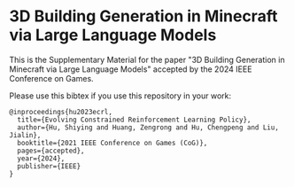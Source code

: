 # 3D Building Generation in Minecraft via Large Language Models

This is the Supplementary Material for the paper "3D Building Generation in Minecraft via Large Language Models" accepted by the 2024 IEEE Conference on Games.

Please use this bibtex if you use this repository in your work:

````
@inproceedings{hu2023ecrl,
  title={Evolving Constrained Reinforcement Learning Policy},
  author={Hu, Shiying and Huang, Zengrong and Hu, Chengpeng and Liu, Jialin},
  booktitle={2021 IEEE Conference on Games (CoG)},
  pages={accepted},
  year={2024},
  publisher={IEEE}
}
````
